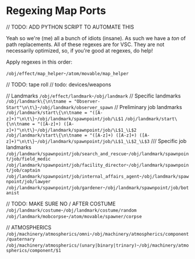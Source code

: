 # Regexing Map Ports

// TODO: ADD PYTHON SCRIPT TO AUTOMATE THIS

Yeah so we're (me) all a bunch of idiots (insane).
As such we have a *ton* of path replacements.
All of these regexes are for VSC. They are not necessarily optimized, so, if you're good at regexes, do help!

Apply regexes in this order:

`/obj/effect/map_helper`-`/atom/movable/map_helper`

// TODO: tape roll
// todo: devices/weapons

// Landmarks
`/obj/effect/landmark`-`/obj/landmark`
// Specific landmarks
`/obj/landmark\{\n\tname = "Observer-Start"\n\t\}`-`/obj/landmark/observer_spawn`
// Preliminary job landmarks
`/obj/landmark/start\{\n\tname = "([A-z]+)"\n\t\}`-`/obj/landmark/spawnpoint/job/\L$1`
`/obj/landmark/start\{\n\tname = "([A-z]+) ([A-z]+)"\n\t\}`-`/obj/landmark/spawnpoint/job/\L$1_\L$2`
`/obj/landmark/start\{\n\tname = "([A-z]+) ([A-z]+) ([A-z]+)"\n\t\}`-`/obj/landmark/spawnpoint/job/\L$1_\L$2_\L$3`
/// Specific job landmarks
`/obj/landmark/spawnpoint/job/search_and_rescue`-`/obj/landmark/spawnpoint/job/field_medic`
`/obj/landmark/spawnpoint/job/facility_director`-`/obj/landmark/spawnpoint/job/captain`
`/obj/landmark/spawnpoint/job/internal_affairs_agent`-`/obj/landmark/spawnpoint/job/lawyer`
`/obj/landmark/spawnpoint/job/gardener`-`/obj/landmark/spawnpoint/job/botanist`

// TODO: MAKE SURE NO / AFTER COSTUME
`/obj/landmark/costume`-`/obj/landmark/costume/random`
`/obj/landmark/mobcorpse`-`/atom/movable/spawner/corpse`

// ATMOSPHERICS
`/obj/machinery/atmospherics/omni`-`/obj/machinery/atmospherics/component/quaternary`
`/obj/machinery/atmospherics/(unary|binary|trinary)`-`/obj/machinery/atmospherics/component/$1`
